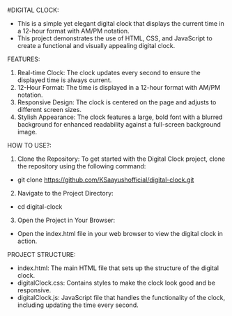#DIGITAL CLOCK:

- This is a simple yet elegant digital clock that displays the current time in a 12-hour format with AM/PM notation.
- This project demonstrates the use of HTML, CSS, and JavaScript to create a functional and visually appealing digital clock.

FEATURES:

1) Real-time Clock: The clock updates every second to ensure the displayed time is always current.
2) 12-Hour Format: The time is displayed in a 12-hour format with AM/PM notation.
3) Responsive Design: The clock is centered on the page and adjusts to different screen sizes.
4) Stylish Appearance: The clock features a large, bold font with a blurred background for enhanced readability against a full-screen background image.
   
HOW TO USE?:

1. Clone the Repository:
To get started with the Digital Clock project, clone the repository using the following command:
- git clone https://github.com/KSaayushofficial/digital-clock.git

2. Navigate to the Project Directory:
- cd digital-clock
  
3. Open the Project in Your Browser:
- Open the index.html file in your web browser to view the digital clock in action.

PROJECT STRUCTURE:

- index.html: The main HTML file that sets up the structure of the digital clock.
- digitalClock.css: Contains styles to make the clock look good and be responsive.
- digitalClock.js: JavaScript file that handles the functionality of the clock, including updating the time every second.
